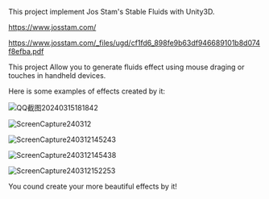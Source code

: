 This project implement Jos Stam's Stable Fluids with Unity3D.

https://www.josstam.com/

https://www.josstam.com/_files/ugd/cf1fd6_898fe9b63df946689101b8d074f8efba.pdf

This project Allow you to generate fluids effect using mouse draging or touches in handheld devices.

Here is some examples of effects created by it:

![QQ截图20240315181842](https://github.com/blueinsert/unity_stable_fluids/assets/15644775/a022d2e6-ddff-435f-8bc3-ebb0ec8e1938)

![ScreenCapture240312](https://github.com/blueinsert/unity_stable_fluids/assets/15644775/c99753dc-3ebd-4b11-862f-decaaac092b1)

![ScreenCapture240312145243](https://github.com/blueinsert/unity_stable_fluids/assets/15644775/8b353b5f-4ece-4f55-b545-280a700f4277)

![ScreenCapture240312145438](https://github.com/blueinsert/unity_stable_fluids/assets/15644775/03891a16-5d7c-4838-bb81-939148de89f2)

![ScreenCapture240312152253](https://github.com/blueinsert/unity_stable_fluids/assets/15644775/6bf2c0c3-1db7-4b04-99f4-34a073babbf6)

You cound create your more beautiful effects by it!

